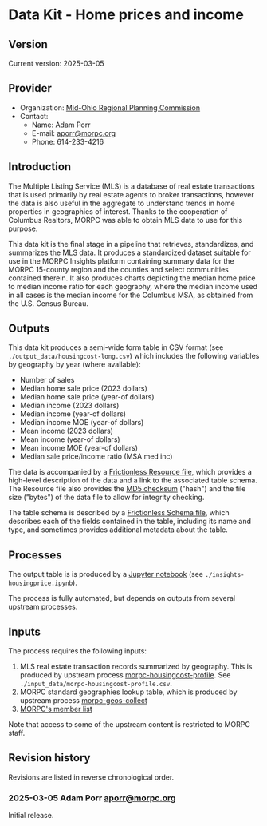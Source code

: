 # Data Kit - Home prices and income

## Version

Current version: 2025-03-05

## Provider

  - Organization: [Mid-Ohio Regional Planning Commission](https://morpc.org)
  - Contact: 
    - Name: Adam Porr
	- E-mail: aporr@morpc.org
	- Phone: 614-233-4216

## Introduction

The Multiple Listing Service (MLS) is a database of real estate transactions that is used primarily by real estate agents to broker transactions, however the data is also useful in the aggregate to understand trends in home properties in geographies of interest.  Thanks to the cooperation of Columbus Realtors, MORPC was able to obtain MLS data to use for this purpose.  

This data kit is the final stage in a pipeline that retrieves, standardizes, and summarizes the MLS data. It produces a standardized dataset suitable for use in the MORPC Insights platform containing summary data for the MORPC 15-county region and the counties and select communities contained therein.  It also produces charts depicting the median home price to median income ratio for each geography, where the median income used in all cases is the median income for the Columbus MSA, as obtained from the U.S. Census Bureau.


## Outputs

This data kit produces a semi-wide form table in CSV format (see `./output_data/housingcost-long.csv`) which includes the following variables by geography by year (where available):

  - Number of sales	
  - Median home sale price (2023 dollars)	
  - Median home sale price (year-of dollars)	
  - Median income (2023 dollars)	
  - Median income (year-of dollars)	
  - Median income MOE (year-of dollars)	
  - Mean income (2023 dollars)	
  - Mean income (year-of dollars)	
  - Mean income MOE (year-of dollars)	
  - Median sale price/income ratio (MSA med inc)

  
The data is accompanied by a [Frictionless Resource file](https://specs.frictionlessdata.io/data-resource/), which provides a high-level description of the data and a link to the associated table schema.  The Resource file also provides the [MD5 checksum](https://en.wikipedia.org/wiki/Md5sum) ("hash") and the file size ("bytes") of the data file to allow for integrity checking.

The table schema is described by a [Frictionless Schema file](https://specs.frictionlessdata.io/table-schema/), which describes each of the fields contained in the table, including its name and type, and sometimes provides additional metadata about the table.

## Processes

The output table is is produced by a [Jupyter notebook](https://jupyter.org/) (see `./insights-housingprice.ipynb`).

The process is fully automated, but depends on outputs from several upstream processes.

## Inputs

The process requires the following inputs:

  1. MLS real estate transaction records summarized by geography. This is produced by upstream process [morpc-housingcost-profile](https://github.com/morpc/morpc-housingcost-profile). See `./input_data/morpc-housingcost-profile.csv`.
  1. MORPC standard geographies lookup table, which is produced by upstream process [morpc-geos-collect](https://github.com/morpc/morpc-geos-collect)
  1. [MORPC's member list](https://github.com/morpc/morpc-lookup/blob/main/Member_List.xlsx)
  
Note that access to some of the upstream content is restricted to MORPC staff.

## Revision history

Revisions are listed in reverse chronological order.

### 2025-03-05 Adam Porr <aporr@morpc.org>

Initial release.